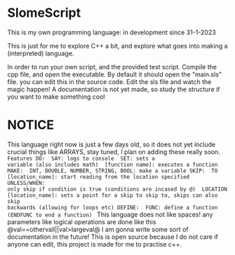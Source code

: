 # SlomeScript

This is my own programming language:
in development since 31-1-2023

This is just for me to explore C++ a bit, and explore what goes into making a (interpreted) language.

In order to run your own script, and the provided test script. Compile the cpp file, and open the executable. By default it should open the "main.sls" file. you can edit this in the source code.
Edit the sls file and watch the magic happen! A documentation is not yet made, so study the structure if you want to make something cool

# NOTICE

This language right now is just a few days old, so it does not yet include crucial things like ARRAYS, stay tuned, I plan on adding these really soon.
<code>
Features
DO:
  &ensp;SAY: logs to console
  &ensp;SET: sets a variable (also includes math)
  &ensp;[function name]: executes a function
MAKE:
  &ensp;INT, DOUBLE, NUMBER, STRING, BOOL: make a variable
SKIP:
  &ensp;TO [location_name]: start reading from the location specified
    &ensp;UNLESS/WHEN: only skip if condition is true (conditions are incased by @)
  &ensp;LOCATION [location_name]: sets a point for a skip to skip to, skips can also skip backwards (allowing for loops etc) 
DEFINE:
  &ensp;FUNC: define a function (ENDFUNC to end a function)
</code>
This language does not like spaces! any parameters like logical operations are done like this @val==othervall||val>largeval@
I am gonna write some sort of documentation in the future!
This is open source because I do not care if anyone can edit, this project is made for me to practise c++.
